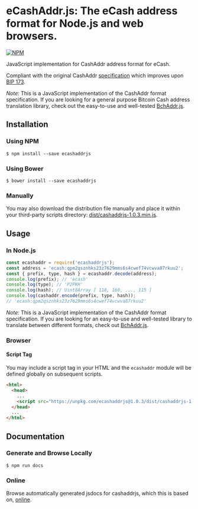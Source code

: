 # eCashAddr.js: The eCash address format for Node.js and web browsers.

[![NPM](https://nodei.co/npm/ecashaddrjs.png?downloads=true)](https://nodei.co/npm/ecashaddrjs/)

JavaScript implementation for CashAddr address format for eCash.

Compliant with the original CashAddr [specification](https://github.com/bitcoincashorg/bitcoincash.org/blob/master/spec/cashaddr.md) which improves upon [BIP 173](https://github.com/bitcoin/bips/blob/master/bip-0173.mediawiki).

*Note:* This is a JavaScript implementation of the CashAddr format specification. If you are looking for a general purpose Bitcoin Cash address translation library, check out the easy-to-use and well-tested [BchAddr.js](https://github.com/ealmansi/bchaddrjs).

## Installation

### Using NPM

```bsh
$ npm install --save ecashaddrjs
```

### Using Bower

```bsh
$ bower install --save ecashaddrjs
```

### Manually

You may also download the distribution file manually and place it within your third-party scripts directory: [dist/cashaddrjs-1.0.3.min.js](https://unpkg.com/ecashaddrjs@1.0.3/dist/cashaddrjs-1.0.3.min.js).

## Usage

### In Node.js

```javascript
const ecashaddr = require('ecashaddrjs');
const address = 'ecash:qpm2qsznhks23z7629mms6s4cwef74vcwva87rkuu2';
const { prefix, type, hash } = ecashaddr.decode(address);
console.log(prefix); // 'ecash'
console.log(type); // 'P2PKH'
console.log(hash); // Uint8Array [ 118, 160, ..., 115 ]
console.log(cashaddr.encode(prefix, type, hash)); 
// 'ecash:qpm2qsznhks23z7629mms6s4cwef74vcwva87rkuu2'
```

*Note:* This is a JavaScript implementation of the CashAddr format specification. If you are looking for an easy-to-use and well-tested library to translate between different formats, check out [BchAddr.js](https://github.com/ealmansi/bchaddrjs).

### Browser

#### Script Tag

You may include a script tag in your HTML and the `ecashaddr` module will be defined globally on subsequent scripts.

```html
<html>
  <head>
    ...
    <script src="https://unpkg.com/ecashaddrjs@1.0.3/dist/cashaddrjs-1.0.3.min.js"></script>
  </head>
  ...
</html>
```

## Documentation

### Generate and Browse Locally

```bsh
$ npm run docs
```

### Online

Browse automatically generated jsdocs for cashaddrjs, which this is based on, [online](https://emilio.almansi.me/cashaddrjs/module-cashaddr.html).
